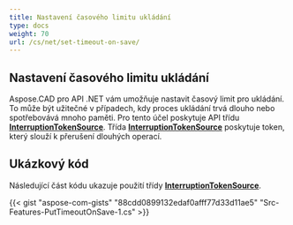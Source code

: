 ```yaml
---
title: Nastavení časového limitu ukládání
type: docs
weight: 70
url: /cs/net/set-timeout-on-save/
---
```


## **Nastavení časového limitu ukládání**

Aspose.CAD pro API .NET vám umožňuje nastavit časový limit pro ukládání. To může být užitečné v případech, kdy proces ukládání trvá dlouho nebo spotřebovává mnoho paměti. Pro tento účel poskytuje API třídu [**InterruptionTokenSource**](https://reference.aspose.com/cad/net/aspose.cad/interruptiontokensource). Třída [**InterruptionTokenSource**](https://reference.aspose.com/cad/net/aspose.cad/interruptiontokensource) poskytuje token, který slouží k přerušení dlouhých operací.

## Ukázkový kód

Následující část kódu ukazuje použití třídy [**InterruptionTokenSource**](https://reference.aspose.com/cad/net/aspose.cad/interruptiontokensource).

{{< gist "aspose-com-gists" "88cdd0899132edaf0afff77d33d11ae5" "Src-Features-PutTimeoutOnSave-1.cs" >}}

